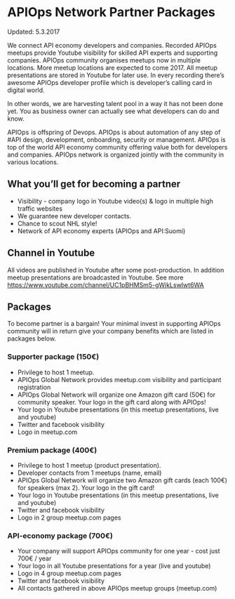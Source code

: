# APIOps Network Partner Packages

Updated: 5.3.2017

We connect API economy developers and companies. Recorded APIOps meetups provide Youtube visibility for skilled API experts and supporting companies. APIOps community organises meetups now in multiple locations. More meetup locations are expected to come 2017. All meetup presentations are stored in Youtube for later use. In every recording there’s awesome APIOps developer profile which is developer’s calling card in digital world.

In other words, we are harvesting talent pool in a way it has not been done yet. You as business owner can actually see what developers can do and know.

APIOps  is offspring of Devops. APIOps is about automation of any step of #API design, development, onboarding, security or management. APIOps is top of the world API economy community offering value both for developers and companies. APIOps network is organized jointly with the community in various locations. 



## What you’ll get for becoming a partner

* Visibility - company logo in Youtube video(s) & logo in multiple high traffic websites
* We guarantee new developer contacts. 
* Chance to scout NHL style!  
* Network of API economy experts (APIOps and API:Suomi)

## Channel in Youtube

All videos are published in Youtube after some post-production. In addition meetup presentations are broadcasted in Youtube. See more https://www.youtube.com/channel/UC1pBHMSm5-gWjkLswIwt6WA 



## Packages
To become partner is a bargain! Your minimal invest in supporting APIOps community will in return give your company benefits which are listed in packages below. 

### Supporter package (150€)

* Privilege to host 1 meetup. 
* APIOps Global Network provides meetup.com visibility and participant registration
* APIOps Global Network will organize one Amazon gift card (50€) for community speaker. Your logo in the gift card along with APIOps!  
* Your logo in Youtube presentations (in this meetup presentations, live and youtube)
* Twitter and facebook visibility
* Logo in meetup.com

### Premium package (400€)

* Privilege to host 1 meetup (product presentation). 
* Developer contacts from 1 meetups (name, email)
* APIOps Global Network will organize two Amazon gift cards (each 100€) for speakers (max 2). Your logo in the gift card! 
* Your logo in Youtube presentations (in this meetup presentations, live and youtube)
* Twitter and facebook visibility
* Logo in 2 group meetup.com pages

### API-economy package (700€)

* Your company will support APIOps community for one year - cost just 700€ / year
* Your logo in all Youtube presentations for a year (live and youtube) 
* Logo in 4 group meetup.com pages
* Twitter and facebook visibility
* All contacts gathered in above APIOps meetup groups (meetup.com)
